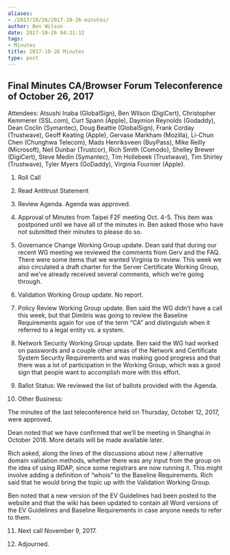 ```yaml
---
aliases:
- /2017/10/26/2017-10-26-minutes/
author: Ben Wilson
date: 2017-10-26 04:31:12
tags:
- Minutes
title: 2017-10-26 Minutes
type: post
---
```


## Final Minutes CA/Browser Forum Teleconference of October 26, 2017

Attendees: Atsushi Inaba (GlobalSign), Ben Wilson (DigiCert), Christopher Kemmerer (SSL.com), Curt Spann (Apple), Daymion Reynolds (Godaddy), Dean Coclin (Symantec), Doug Beattie (GlobalSign), Frank Corday (Trustwave), Geoff Keating (Apple), Gervase Markham (Mozilla), Li-Chun Chen (Chunghwa Telecom), Mads Henriksveen (BuyPass), Mike Reilly (Microsoft), Neil Dunbar (Trustcor), Rich Smith (Comodo), Shelley Brewer (DigiCert), Steve Medin (Symantec), Tim Hollebeek (Trustwave), Tim Shirley (Trustwave), Tyler Myers (GoDaddy), Virginia Fournier (Apple).

1. Roll Call

1. Read Antitrust Statement

1. Review Agenda. Agenda was approved.

1. Approval of Minutes from Taipei F2F meeting Oct. 4-5. This item was postponed until we have all of the minutes in. Ben asked those who have not submitted their minutes to please do so.

1. Governance Change Working Group update. Dean said that during our recent WG meeting we reviewed the comments from Gerv and the FAQ. There were some items that we wanted Virginia to review. This week we also circulated a draft charter for the Server Certificate Working Group, and we’ve already received several comments, which we’re going through.

1. Validation Working Group update. No report.

1. Policy Review Working Group update. Ben said the WG didn’t have a call this week, but that Dimitris was going to review the Baseline Requirements again for use of the term “CA” and distinguish when it referred to a legal entity vs. a system.

1. Network Security Working Group update. Ben said the WG had worked on passwords and a couple other areas of the Network and Certificate System Security Requirements and was making good progress and that there was a lot of participation in the Working Group, which was a good sign that people want to accomplish more with this effort.

1. Ballot Status: We reviewed the list of ballots provided with the Agenda.

1. Other Business:

The minutes of the last teleconference held on Thursday, October 12, 2017, were approved.

Dean noted that we have confirmed that we’ll be meeting in Shanghai in October 2018. More details will be made available later.

Rich asked, along the lines of the discussions about new / alternative domain validation methods, whether there was any input from the group on the idea of using RDAP, since some registrars are now running it. This might involve adding a definition of “whois” to the Baseline Requirements. Rich said that he would bring the topic up with the Validation Working Group.

Ben noted that a new version of the EV Guidelines had been posted to the website and that the wiki has been updated to contain all Word versions of the EV Guidelines and Baseline Requirements in case anyone needs to refer to them.

11. Next call November 9, 2017.

01. Adjourned.